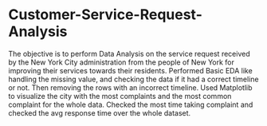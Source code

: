 # Customer-Service-Request-Analysis
The objective is to perform Data Analysis on the service request received by the New York City administration from the people of New York for improving their services towards their residents.  Performed Basic EDA like handling the missing value, and checking the data if it had a correct timeline or not. Then removing the rows with an incorrect timeline. Used Matplotlib to visualize the city with the most complaints and the most common complaint for the whole data. Checked the most time taking complaint and checked the avg response time over the whole dataset.
